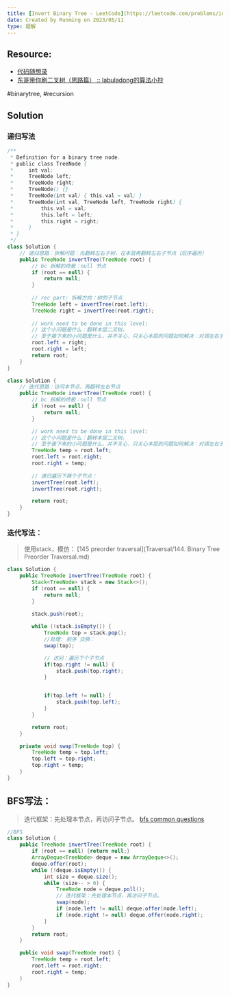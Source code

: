```yaml
---
title: [Invert Binary Tree - LeetCode](https://leetcode.com/problems/invert-binary-tree/)
date: Created by Runming on 2023/05/11
type: 题解
---
```


## Resource:
- [代码随想录](https://programmercarl.com/0226.%E7%BF%BB%E8%BD%AC%E4%BA%8C%E5%8F%89%E6%A0%91.html#%E9%80%92%E5%BD%92%E6%B3%95)
- [东哥带你刷二叉树（思路篇） :: labuladong的算法小抄](https://labuladong.github.io/algo/di-yi-zhan-da78c/shou-ba-sh-66994/dong-ge-da-cbce8/)

#binarytree, #recursion

## Solution
### 递归写法
```java
/**
 * Definition for a binary tree node.
 * public class TreeNode {
 *     int val;
 *     TreeNode left;
 *     TreeNode right;
 *     TreeNode() {}
 *     TreeNode(int val) { this.val = val; }
 *     TreeNode(int val, TreeNode left, TreeNode right) {
 *         this.val = val;
 *         this.left = left;
 *         this.right = right;
 *     }
 * }
 */
class Solution {
    // 递归思路：拆解问题：先翻转左右子树，在本层再翻转左右子节点（后序遍历）
    public TreeNode invertTree(TreeNode root) {
        // bc 拆解的终极：null 节点
        if (root == null) {
            return null;
        }
        
        // rec part: 拆解方向：树的子节点
        TreeNode left = invertTree(root.left);
        TreeNode right = invertTree(root.right);
        
        // work need to be done in this level: 
        // 这个小问题是什么：翻转本层二叉树。
        // 至于接下来的小问题是什么，并不关心，只关心本层的问题如何解决：对调左右子节点。
        root.left = right;
        root.right = left;
        return root;
    }
}
```

```java
class Solution {
    // 迭代思路：访问本节点，再翻转左右节点
    public TreeNode invertTree(TreeNode root) {
        // bc 拆解的终极：null 节点
        if (root == null) {
            return null;
        }

        // work need to be done in this level: 
        // 这个小问题是什么：翻转本层二叉树。
        // 至于接下来的小问题是什么，并不关心，只关心本层的问题如何解决：对调左右子节点。
        TreeNode temp = root.left;
        root.left = root.right;
        root.right = temp;
        
        // 递归遍历下两个子节点：
        invertTree(root.left);
        invertTree(root.right);

        return root;
    }
}
```

### 迭代写法：
> 使用stack，模仿： [145 preorder traversal](Traversal/144. Binary Tree Preorder Traversal.md)
```java
class Solution {
    public TreeNode invertTree(TreeNode root) {
        Stack<TreeNode> stack = new Stack<>();
        if (root == null) {
            return null;
        }
        
        stack.push(root);

        while (!stack.isEmpty()) {
            TreeNode top = stack.pop();
            //处理: 前序 交换：
            swap(top);

            // 访问：遍历下个子节点
            if(top.right != null) {
                stack.push(top.right);
            }


            if(top.left != null) {
                stack.push(top.left);
            }
        }

        return root;
    }

    private void swap(TreeNode top) {
        TreeNode temp = top.left;
        top.left = top.right;
        top.right = temp;
    }
}
```

##  BFS写法：
> 迭代框架：先处理本节点，再访问子节点。 [bfs common questions](./BFS/BFS_Common_Question.md)
```java
//BFS
class Solution {
    public TreeNode invertTree(TreeNode root) {
        if (root == null) {return null;}
        ArrayDeque<TreeNode> deque = new ArrayDeque<>();
        deque.offer(root);
        while (!deque.isEmpty()) {
            int size = deque.size();
            while (size-- > 0) {
                TreeNode node = deque.poll();
                // 迭代框架：先处理本节点，再访问子节点。
                swap(node);
                if (node.left != null) deque.offer(node.left);
                if (node.right != null) deque.offer(node.right);
            }
        }
        return root;
    }

    public void swap(TreeNode root) {
        TreeNode temp = root.left;
        root.left = root.right;
        root.right = temp;
    }
}
```